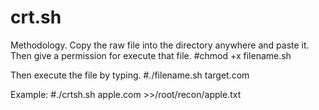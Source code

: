 # crt.sh
Methodology.
Copy the raw file into the directory anywhere and paste it.
Then give a permission for execute that file.
#chmod +x filename.sh

Then execute the file by typing.
#./filename.sh target.com

Example: #./crtsh.sh apple.com >>/root/recon/apple.txt
